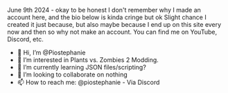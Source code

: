 June 9th 2024 - okay to be honest I don't remember why I made an account here, and the bio below is kinda cringe but ok
Slight chance I created it just because, but also maybe because I end up on this site every now and then so why not make an account.
You can find me on YouTube, Discord, etc.

- 👋 Hi, I’m @Piostephanie
- 👀 I’m interested in Plants vs. Zombies 2 Modding.
- 🌱 I’m currently learning JSON files/scripting?
- 💞️ I’m looking to collaborate on nothing
- 📫 How to reach me: @piostephanie - Via Discord

<!---
Piostephanie/Piostephanie is a ✨ special ✨ repository because its `README.md` (this file) appears on your GitHub profile.
You can click the Preview link to take a look at your changes.
--->
